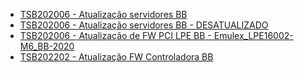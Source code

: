- [TSB202006 - Atualização servidores BB](https://github.com/BR-SAM-SW-HPC/docs/wiki/Atualiza%C3%A7%C3%A3o-servidores-BB)
- [TSB202006 - Atualização servidores BB - DESATUALIZADO](https://github.com/BR-SAM-SW-HPC/docs/wiki/Atualiza%C3%A7%C3%A3o-servidores-BB-DESATUALIZADO)
- [TSB202006 - Atualização de FW PCI LPE BB - Emulex_LPE16002-M6_BB-2020](https://github.com/BR-SAM-SW-HPC/docs/wiki/Atualiza%C3%A7%C3%A3o-de-FW-PCI-LPE-BB-Emulex_LPE16002-M6_BB-2020)
- [TSB202202 - Atualização FW Controladora BB](https://github.com/BR-SAM-SW-HPC/docs/wiki/Atualiza%C3%A7%C3%A3o-FW-Controladora-BB)